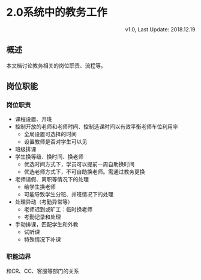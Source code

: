# 2.0系统中的教务工作

<link rel="stylesheet" href="https://yanwei.github.io/auto-number-title.css" />

<p align='right'>v1.0, Last Update: 2018.12.19</p>

## 概述

本文档讨论教务相关的岗位职责、流程等。

## 岗位职能

### 岗位职责

* 课程设置、开班
* 控制开放的老师和老师时间、控制选课时间以有效平衡老师车位利用率
  * 全局设置可选择的时间
  * 设置教师是否对学生可以见
* 班级排课
* 学生换等级、换时间、换老师
  * 优选时间方式下，学员可以提前一周自助换时间
  * 优选老师方式下，不可自助换老师。需通过教务更换
* 老师请假、离职等情况下的处理
  * 给学生换老师
  * 可能导致学生分班、并班情况下的处理
* 处理异动（考勤异常等）
  * 老师迟到或旷工：临时换老师
  * 考勤记录和处理
* 手动排课，匹配学生和外教
  * 试听课
  * 特殊情况下补课

### 职能边界

和CR、CC、客服等部门的关系

